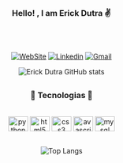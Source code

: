 <div align="center">

### Hello! , I am Erick Dutra ✌️
</div>
<br/>

##

<div align="center">

[![WebSite](https://img.shields.io/badge/website-000000?style=for-the-badge&logo=About.me&logoColor=white)](https://erickdutra.github.io/Portfolio/)
[![Linkedin](https://img.shields.io/badge/LinkedIn-0077B5?style=for-the-badge&logo=linkedin&logoColor=white)](https://www.linkedin.com/in/erick-dutra-916217211/)
[![Gmail](https://img.shields.io/badge/Gmail-D14836?style=for-the-badge&logo=gmail&logoColor=white)](mailto:(deverickdutra@gmail.com))
 
 
![Erick Dutra GitHub stats](https://github-readme-stats.vercel.app/api?username=ErickDutra&show_icons=true&theme=dracula)
</div>

<div align="center">

##

### 🗻 Tecnologias 🗻
</div>
</br>
<div style="display:  inline_block"  align="center">
 <img align="center" alt="python" height="30" width="40" src="https://cdn.jsdelivr.net/gh/devicons/devicon/icons/python/python-original-wordmark.svg"/>
 <img align="center" alt="html5" height="30" width="40" src="https://cdn.jsdelivr.net/gh/devicons/devicon/icons/html5/html5-original-wordmark.svg"/>
 <img align="center" alt="css3" height="30" width="40" src="https://cdn.jsdelivr.net/gh/devicons/devicon/icons/css3/css3-original-wordmark.svg"/>
 <img align="center" alt="avascript" height="30" width="40" src="https://cdn.jsdelivr.net/gh/devicons/devicon/icons/javascript/javascript-original.svg"/>
 <img align="center" alt="mysql" height="30" width="40" src="https://cdn.jsdelivr.net/gh/devicons/devicon/icons/mysql/mysql-original-wordmark.svg"/>
  </div>
</br>

<div align="center">

![Top Langs](https://github-readme-stats.vercel.app/api/top-langs/?username=ErickDutra&layout=compact&show_icons=true&theme=dracula)
</div>
<div align="center">

##

